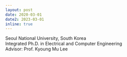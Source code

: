 ```yaml
---
layout: post
date: 2020-03-01
date2: 2023-03-01
inline: true
---
```

Seoul National University, South Korea<br>
Integrated Ph.D. in Electrical and Computer Engineering<br>
Advisor: Prof. Kyoung Mu Lee